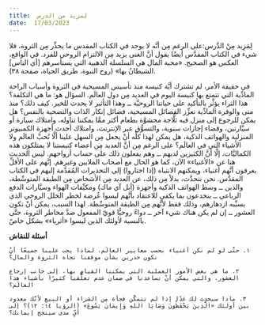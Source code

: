 ```yaml
---
title:  لمزيد من الدرس
date:  17/03/2023
---
```


لِمَزِيد مِنْ الدَّرس:على الرغم مِن أنَّه لا يوجد في الكتاب المقدس ما يحذِّر مِن الثروة، فلا شيء في الكتاب المقدَّس أيضًا يقول أنَّ الغنى يزيد مِن الالتزام الروحي للفرد. في الواقع، العكس هو الصحيح. «محبة المال هي السلسلة الذهبية التي يستأسرهم [أي الناس] الشيطانُ بها» (روح النبوة، طريق الحياة، صفحة ٣٨).

في حقيقة الأمر، لم تشترك أيَّة كنيسة منذ تأسيس المسيحية في الثروة وأسباب الراحة المادِّية التي تتمتع بها كنيسة اليوم في العديد مِن دول العالَم. السؤال هو: ما هي التكلفة؟ هذا الثراء يؤثِّر بالتأكيد على حياتنا الروحيَّة ــ وهذا التأثير لا يحدث للخير. كيف ذلك؟ منذ متى والوفرة المادِّية تعزِّز الفضائل المسيحية، فضائل إنكار الذات والتضحية بالنفس؟ هل يمكن للرجوع إلى منزل فيه ثلَّاجة محشوَّة بطعام أكثر ممَّا يمكننا تناوله، وامتلاك سيارة أو سيَّارتين، وقضاء إجازات سنوية، والتسوُّق عبر الإنترنت، وامتلاك أحدث أجهزة الكمبيوتر المنزلية والهواتف الذكية، هل يمكن لهذا كلِّه أنْ يجعل مِن السهل علينا ألَّا نُحبَّ العالَم ولا الأشياء التي في العالَم؟ على الرغم مِن أنَّ العديد مِن أعضاء كنيستنا لا يمتلكون هذه الكماليَّات، إلَّا أنَّ الكثيرين لديهم ــ وهم يفعلون ذلك على حساب أرواحهم. ليس الحديث هنا عن «الأغنياء» الآن، كما هو الحال مع أصحاب الملايين وغيرهم. إنَّهم على الأقلِّ يعرفون أنَّهم أغنياء، ويمكنهم الانتباه (إذا اختاروا) إلى التحذيرات المُقدَّمة إليهم في الكتاب المقدَّس. نحن نتحدَّث، بدلاً مِن ذلك، عن العديد مِن الأشخاص مِن الطبقة المتوسِّطة، والذين ــ وسط الهواتف الذكية وأجهزة (أبل آي ماك) ومكيِّفات الهواء وسيَّارات الدفع الرباعي ــ ينخدعون بما يكفي للاعتقاد بأنَّهم ليسوا عُرضة لخطر الخلل الروحي الذي يسبِّبه ازدهارهم، وذلك فقط لأنَّهم مِن الطبقة المتوسِّطة. لهذا السبب، يمكن أنْ تكون العشور ــ إن لم يكن هناك شيء آخر ــ دواءً روحيًّا قويّ المفعول ضدَّ مخاطر الثروة، حتَّى بالنسبة لأولئك الذين ليسوا «أثرياء» بشكل خاصّ.

**أسئلة للنقاش**

`١. حتَّى لو لم نكن أغنياء بحسب معايير العالَم، لماذا يجب علينا جميعًا أنْ نكون حذرين بشأن موقفنا تجاه الثروة والمال؟`

`٢. ما هي بعض الأمور العملية التي يمكننا القيام بها، إلى جانب إرجاع العشور، والتي يمكن أنْ تساعدنا في ضمان عدم تعلُّقنا كثيرًا بأشياء هذا العالَم؟`

`٣. ماذا سيحدث لك غدًا إذا لم تتمكَّن فجأة مِن الشراء أو البيع لأنَّك معدود بين أولئك «الَّذِينَ يَحْفَظُونَ وَصَايَا اللهِ وَإِيمَانَ يَسُوعَ» (الرؤيا ١٤: ١٢)؟ إلى أيِّ مدى سينجح إيمانك؟`